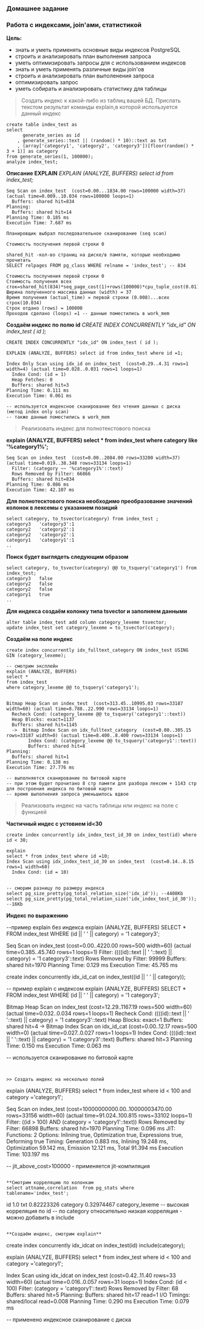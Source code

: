 ### Домашнее задание
### Работа с индексами, join'ами, статистикой

**Цель:**
* знать и уметь применять основные виды индексов PostgreSQL
* строить и анализировать план выполнения запроса
* уметь оптимизировать запросы для с использованием индексов
* знать и уметь применять различные виды join'ов
* строить и анализировать план выполенения запроса
* оптимизировать запрос
* уметь собирать и анализировать статистику для таблицы


> Создать индекс к какой-либо из таблиц вашей БД. Прислать текстом результат команды explain,в которой используется данный индекс

```
create table index_test as
select 
	  generate_series as id
	, generate_series::text || (random() * 10)::text as txt
    , (array['category1', 'category2', 'category3'])[floor(random() * 3 + 1)] as category
from generate_series(1, 100000);
analyze index_test;
```
**Описание EXPLAIN**
*EXPLAIN (ANALYZE, BUFFERS) select id from index_test;*
```
Seq Scan on index_test  (cost=0.00...1834.00 rows=100000 width=37) (actual time=0.009..10.034 rows=100000 loops=1)
  Buffers: shared hit=834
Planning:
  Buffers: shared hit=14
Planning Time: 0.185 ms
Execution Time: 7.687 ms

Планировщик выбрал последовательное сканирование (seq scan)
 
Cтоимость послучения первой строки 0

shared_hit -кол-во страниц на диске/в памяти, которые необходимо прочитать 
SELECT relpages FROM pg_class WHERE relname = 'index_test'; -- 834 

Cтоимость послучения первой строки 0
Cтоимость получения всех сток=shared_hit(834)*seq_page_cost(1)+rows(100000)*cpu_tuple_cost(0.01)=1834
Ширина полученного массива данных (width) = 37
Время получения (actual_time) = первой строки (0.008)...всех строк(10.034)
Строк отдано (rows) = 100000
Проходов сделано (loops) =1 -- данные поместились в work_mem
```

**Создаём индекс по полю id**
*CREATE INDEX CONCURRENTLY "idx_id" ON index_test ( id );*

```
CREATE INDEX CONCURRENTLY "idx_id" ON index_test ( id );

EXPLAIN (ANALYZE, BUFFERS) select id from index_test where id =1;

Index Only Scan using idx_id on index_test  (cost=0.29..4.31 rows=1 width=4) (actual time=0.028..0.031 rows=1 loops=1)
  Index Cond: (id = 1)
  Heap Fetches: 0
  Buffers: shared hit=3
Planning Time: 0.111 ms
Execution Time: 0.061 ms

-- используется индексное сканирование без чтения данных с диска (метод index only scan)
-- также данные поместились в work_mem
```


> Реализовать индекс для полнотекстового поиска




**explain (ANALYZE, BUFFERS) select * from index_test where category like '%category1%';**
```
Seq Scan on index_test  (cost=0.00..2084.00 rows=33200 width=37) (actual time=0.019..38.348 rows=33134 loops=1)
  Filter: (category ~~ '%category1%'::text)
  Rows Removed by Filter: 66866
  Buffers: shared hit=834
Planning Time: 0.086 ms
Execution Time: 42.107 ms
```


**Для полнотесктового поиска необходимо преобразование значений колонок в лексемы с указанием позиций**
```
select category, to_tsvector(category) from index_test ;
category3	'category3':1
category2	'category2':1
category2	'category2':1
category1	'category1':1
..

```

**Поиск будет выглядеть следующим образом**


```
select category, to_tsvector(category) @@ to_tsquery('category1') from index_test;
category3	false
category2	false
category2	false
category1	true
..
```

**Для индекса создаём колонку типа tsvector и заполняем данными**
```
alter table index_test add column category_lexeme tsvector;
update index_test set category_lexeme = to_tsvector(category);
```

**Создаём на поле индекс**
```
create index concurrently idx_fulltext_category ON index_test USING GIN (category_lexeme);

-- смотрим эксплейн
explain (ANALYZE, BUFFERS)
select *
from index_test 
where category_lexeme @@ to_tsquery('category1');


Bitmap Heap Scan on index_test  (cost=313.45..10995.03 rows=33187 width=60) (actual time=8.788..22.990 rows=33134 loops=1)
  Recheck Cond: (category_lexeme @@ to_tsquery('category1'::text))
  Heap Blocks: exact=1137
  Buffers: shared hit=1145
  ->  Bitmap Index Scan on idx_fulltext_category  (cost=0.00..305.15 rows=33187 width=0) (actual time=8.400..8.400 rows=33134 loops=1)
        Index Cond: (category_lexeme @@ to_tsquery('category1'::text))
        Buffers: shared hit=8
Planning:
  Buffers: shared hit=1
Planning Time: 0.138 ms
Execution Time: 27.776 ms

-- выполняется сканирование по битовой карте
-- при этом будет прочитано 8 стр памяти для разбора лексем + 1143 стр для построения индекса по битовой карте
-- время выполнения запроса уменьшилось вдвое

```


> Реализовать индекс на часть таблицы или индекс на поле с функцией


**Частичный индес с устовием id<30**
```
create index concurrently idx_index_test_id_30 on index_test(id) where id < 30;

explain
select * from index_test where id =10;
Index Scan using idx_index_test_id_30 on index_test  (cost=0.14..8.15 rows=1 width=60)
  Index Cond: (id = 10)


-- сморим разницу по размеру индекса
select pg_size_pretty(pg_total_relation_size('idx_id')); --4408Kb
select pg_size_pretty(pg_total_relation_size('idx_index_test_id_30')); --16Kb
```

 
 
**Индекс по выражению**

--пример explain без индекса
explain (ANALYZE, BUFFERS)
SELECT * FROM index_test WHERE (id || ' ' || category) = '1 category3';

Seq Scan on index_test  (cost=0.00..4220.00 rows=500 width=60) (actual time=0.385..45.740 rows=1 loops=1)
  Filter: ((((id)::text || ' '::text) || category) = '1 category3'::text)
  Rows Removed by Filter: 99999
  Buffers: shared hit=1970
Planning Time: 0.129 ms
Execution Time: 45.765 ms

create index concurrently idx_id_cat on index_test((id || ' ' || category));

-- пример explain c индексом
explain (ANALYZE, BUFFERS)
SELECT * FROM index_test WHERE (id || ' ' || category) = '1 category3';

Bitmap Heap Scan on index_test  (cost=12.29..1167.19 rows=500 width=60) (actual time=0.032..0.034 rows=1 loops=1)
  Recheck Cond: ((((id)::text || ' '::text) || category) = '1 category3'::text)
  Heap Blocks: exact=1
  Buffers: shared hit=4
  ->  Bitmap Index Scan on idx_id_cat  (cost=0.00..12.17 rows=500 width=0) (actual time=0.027..0.027 rows=1 loops=1)
        Index Cond: ((((id)::text || ' '::text) || category) = '1 category3'::text)
        Buffers: shared hit=3
Planning Time: 0.150 ms
Execution Time: 0.063 ms

-- используется сканирование по битовой карте
```


>> Создать индекс на несколько полей

```
explain (ANALYZE, BUFFERS)
select * from index_test where id < 100 and category ='category1';

Seq Scan on index_test  (cost=10000000000.00..10000003470.00 rows=33156 width=60) (actual time=91.024..100.815 rows=33102 loops=1)
  Filter: ((id > 100) AND (category = 'category1'::text))
  Rows Removed by Filter: 66898
  Buffers: shared hit=1970
Planning Time: 0.096 ms
JIT:
  Functions: 2
  Options: Inlining true, Optimization true, Expressions true, Deforming true
  Timing: Generation 0.883 ms, Inlining 19.248 ms, Optimization 59.142 ms, Emission 12.121 ms, Total 91.394 ms
Execution Time: 103.197 ms

-- jit_above_cost>100000 - применяется jit-компиляция
```

**Смотрим корреляцию по колонкам
select attname,correlation  from pg_stats where tablename='index_test';
```
id	1.0
txt	0.82223326
category	0.32974467
category_lexeme	
-- высокая корреляция по id
-- по category относительно низкая корреляция - можно добавить в include
```

**Создаём индекс, смотрим explain**
```
create index concurrently idx_idcat on index_test(id) include(category);

explain (ANALYZE, BUFFERS)
select * from index_test where id < 100 and category ='category1';

Index Scan using idx_idcat on index_test  (cost=0.42..11.40 rows=33 width=60) (actual time=0.016..0.057 rows=31 loops=1)
  Index Cond: (id < 100)
  Filter: (category = 'category1'::text)
  Rows Removed by Filter: 68
  Buffers: shared hit=5
Planning:
  Buffers: shared hit=17 read=1
  I/O Timings: shared/local read=0.008
Planning Time: 0.290 ms
Execution Time: 0.079 ms

-- применено индексное сканирование с диска
```


